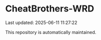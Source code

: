 # CheatBrothers-WRD

Last updated: 2025-06-11 11:27:22

This repository is automatically maintained.
